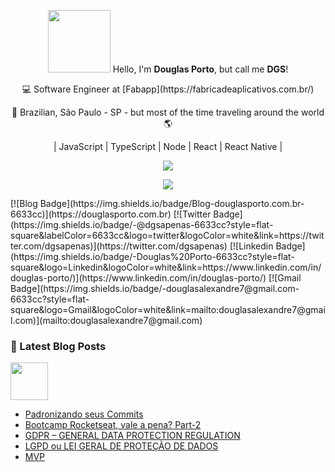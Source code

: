 <p align="center">
  <img src="https://media.giphy.com/media/1r8YvFB47nAsAy36mp/giphy.gif" width="100px"> Hello, I'm <strong>Douglas Porto</strong>, but call me <strong>DGS</strong>!
</p>

<p align="center">💻  Software Engineer at [Fabapp](https://fabricadeaplicativos.com.br/)</p>
<p align="center">🏡  Brazilian, São Paulo - SP - but most of the time traveling around the world 🌎</p>

<p align="center">| JavaScript | TypeScript | Node | React | React Native |</p>
<p align="center">
  <a href="https://github-readme-stats.anuraghazra1.vercel.app/api/top-langs/?username=douglasporto&hide=css,html">
    <img align="center" src="https://github-readme-stats.anuraghazra1.vercel.app/api/top-langs/?username=douglasporto&hide=css,html&layout=compact&theme=radical" />
  </a>
</p>


<p align="center">
  <a href="https://douglasporto.com.br" alt="Personal site" target="_blank">
    <img src="https://img.shields.io/badge/Blog-douglasporto.com.br-6633cc" />
  </a>

</p> 
[![Blog Badge](https://img.shields.io/badge/Blog-douglasporto.com.br-6633cc)](https://douglasporto.com.br)
[![Twitter Badge](https://img.shields.io/badge/-@dgsapenas-6633cc?style=flat-square&labelColor=6633cc&logo=twitter&logoColor=white&link=https://twitter.com/dgsapenas)](https://twitter.com/dgsapenas) 
[![Linkedin Badge](https://img.shields.io/badge/-Douglas%20Porto-6633cc?style=flat-square&logo=Linkedin&logoColor=white&link=https://www.linkedin.com/in/douglas-porto/)](https://www.linkedin.com/in/douglas-porto/) 
[![Gmail Badge](https://img.shields.io/badge/-douglasalexandre7@gmail.com-6633cc?style=flat-square&logo=Gmail&logoColor=white&link=mailto:douglasalexandre7@gmail.com)](mailto:douglasalexandre7@gmail.com)
 

### 📕 Latest Blog Posts
<img src="https://i.ibb.co/2y9RZ3s/IMG-3384.png" width="60px" />

<!-- BLOG:START -->
- [Padronizando seus Commits](https://douglasporto.com.br/blog/automatizando-seus-commits/)
- [Bootcamp Rocketseat, vale a pena? Part-2](https://douglasporto.com.br/blog/bootcamp-rocketseat-vale-a-pena-part-2/)
- [GDPR – GENERAL DATA PROTECTION REGULATION](https://douglasporto.com.br/blog/gdpr-–-general-data-protection-regulation/)
- [LGPD ou LEI GERAL DE PROTEÇÃO DE DADOS](https://douglasporto.com.br/blog/lgpd-ou-lei-geral-de-proteção-de-dados/)
- [MVP](https://douglasporto.com.br/blog/mvp/)
<!-- BLOG:END -->
